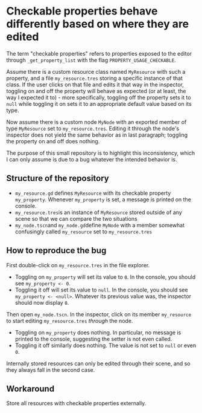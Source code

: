 # Checkable properties behave differently based on where they are edited

The term "checkable properties" refers to properties exposed to the editor through `_get_property_list` with the flag `PROPERTY_USAGE_CHECKABLE`. 

Assume there is a custom resource class named `MyResource` with such a property, and a file `my_resource.tres` storing a specific instance of that class. If the user clicks on that file and edits it that way in the inspector, toggling on and off the property will behave as expected (or at least, the way I expected it to) - more specifically, toggling off the property sets it to `null` while toggling it on sets it to an appropriate default value based on its type.

Now assume there is a custom node `MyNode` with an exported member of type `MyResource` set to `my_resource.tres`. Editing it through the node's inspector does not yield the same behavior as in last paragraph; toggling the property on and off does nothing.

The purpose of this small repository is to highlight this inconsistency, which I can only assume is due to a bug whatever the intended behavior is.

## Structure of the repository

- `my_resource.gd` defines `MyResource` with its checkable property `my_property`. Whenever `my_property` is set, a message is printed on the console.
- `my_resource.tres`is an instance of `MyResource` stored outside of any scene so that we can compare the two situations
- `my_node.tscn`and `my_node.gd`define `MyNode` with a member somewhat confusingly called `my_resource` set to `my_resource.tres`

## How to reproduce the bug

First double-click on `my_resource.tres` in the file explorer.
- Toggling on `my_property` will set its value to `0`. In the console, you should see `my_property <- 0`.
- Toggling it off will set its value to `null`. In the console, you should see `my_property <- <null>`. Whatever its previous value was, the inspector should now display `0`.

Then open `my_node.tscn`. In the inspector, click on its member `my_resource` to start editing `my_resource.tres` *through* the node.
- Toggling on `my_property` does nothing. In particular, no message is printed to the console, suggesting the setter is not even called.
- Toggling it off similarly does nothing.  The value is not set to `null` or even `0`.

Internally stored resources can only be edited through their scene, and so they always fall in the second case.

## Workaround

Store all resources with checkable properties externally.